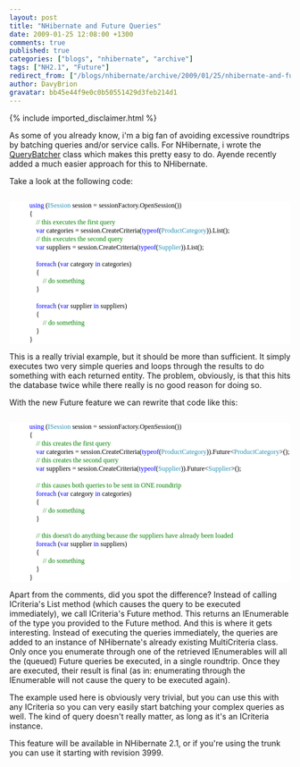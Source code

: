 ```yaml
---
layout: post
title: "NHibernate and Future Queries"
date: 2009-01-25 12:08:00 +1300
comments: true
published: true
categories: ["blogs", "nhibernate", "archive"]
tags: ["NH2.1", "Future"]
redirect_from: ["/blogs/nhibernate/archive/2009/01/25/nhibernate-and-future-queries.aspx/", "/blogs/nhibernate/archive/2009/01/25/nhibernate-and-future-queries.html"]
author: DavyBrion
gravatar: bb45e44f9e0c0b50551429d3feb214d1
---
```

{% include imported_disclaimer.html %}
<p>As some of you already know, i'm a big fan of avoiding excessive roundtrips by batching queries and/or service calls.  For NHibernate, i wrote the <a href="http://davybrion.com/blog/2008/06/the-query-batcher/">QueryBatcher</a> class which makes this pretty easy to do.  Ayende recently added a much easier approach for this to NHibernate.  
</p>
<p>Take a look at the following code:
<code>
<style type="text/css"><!--
.cf { font-family: Consolas; font-size: 9pt; color: black; background: white; }
.cl { margin: 0px; }
.cb1 { color: blue; }
.cb2 { color: #2b91af; }
.cb3 { color: green; }
--></style>
</code></p>
<div class="cf">
<p class="cl">&nbsp;&nbsp;&nbsp; &nbsp;&nbsp;&nbsp; &nbsp;&nbsp;&nbsp; <span class="cb1">using</span> (<span class="cb2">ISession</span> session = sessionFactory.OpenSession())</p>
<p class="cl">&nbsp;&nbsp;&nbsp; &nbsp;&nbsp;&nbsp; &nbsp;&nbsp;&nbsp; {</p>
<p class="cl">&nbsp;&nbsp;&nbsp; &nbsp;&nbsp;&nbsp; &nbsp;&nbsp;&nbsp; &nbsp;&nbsp;&nbsp; <span class="cb3">// this executes the first query</span></p>
<p class="cl">&nbsp;&nbsp;&nbsp; &nbsp;&nbsp;&nbsp; &nbsp;&nbsp;&nbsp; &nbsp;&nbsp;&nbsp; <span class="cb1">var</span> categories = session.CreateCriteria(<span class="cb1">typeof</span>(<span class="cb2">ProductCategory</span>)).List();&nbsp;&nbsp;&nbsp; &nbsp;&nbsp;&nbsp; &nbsp;&nbsp;&nbsp; &nbsp;&nbsp;&nbsp; </p>
<p class="cl">&nbsp;&nbsp;&nbsp; &nbsp;&nbsp;&nbsp; &nbsp;&nbsp;&nbsp; &nbsp;&nbsp;&nbsp; <span class="cb3">// this executes the second query</span></p>
<p class="cl">&nbsp;&nbsp;&nbsp; &nbsp;&nbsp;&nbsp; &nbsp;&nbsp;&nbsp; &nbsp;&nbsp;&nbsp; <span class="cb1">var</span> suppliers = session.CreateCriteria(<span class="cb1">typeof</span>(<span class="cb2">Supplier</span>)).List();</p>
<p class="cl">&nbsp;</p>
<p class="cl">&nbsp;&nbsp;&nbsp; &nbsp;&nbsp;&nbsp; &nbsp;&nbsp;&nbsp; &nbsp;&nbsp;&nbsp; <span class="cb1">foreach</span> (<span class="cb1">var</span> category <span class="cb1">in</span> categories)</p>
<p class="cl">&nbsp;&nbsp;&nbsp; &nbsp;&nbsp;&nbsp; &nbsp;&nbsp;&nbsp; &nbsp;&nbsp;&nbsp; {</p>
<p class="cl">&nbsp;&nbsp;&nbsp; &nbsp;&nbsp;&nbsp; &nbsp;&nbsp;&nbsp; &nbsp;&nbsp;&nbsp; &nbsp;&nbsp;&nbsp; <span class="cb3">// do something</span></p>
<p class="cl">&nbsp;&nbsp;&nbsp; &nbsp;&nbsp;&nbsp; &nbsp;&nbsp;&nbsp; &nbsp;&nbsp;&nbsp; }</p>
<p class="cl">&nbsp;</p>
<p class="cl">&nbsp;&nbsp;&nbsp; &nbsp;&nbsp;&nbsp; &nbsp;&nbsp;&nbsp; &nbsp;&nbsp;&nbsp; <span class="cb1">foreach</span> (<span class="cb1">var</span> supplier <span class="cb1">in</span> suppliers)</p>
<p class="cl">&nbsp;&nbsp;&nbsp; &nbsp;&nbsp;&nbsp; &nbsp;&nbsp;&nbsp; &nbsp;&nbsp;&nbsp; {</p>
<p class="cl">&nbsp;&nbsp;&nbsp; &nbsp;&nbsp;&nbsp; &nbsp;&nbsp;&nbsp; &nbsp;&nbsp;&nbsp; &nbsp;&nbsp;&nbsp; <span class="cb3">// do something</span></p>
<p class="cl">&nbsp;&nbsp;&nbsp; &nbsp;&nbsp;&nbsp; &nbsp;&nbsp;&nbsp; &nbsp;&nbsp;&nbsp; }</p>
<p class="cl">&nbsp;&nbsp;&nbsp; &nbsp;&nbsp;&nbsp; &nbsp;&nbsp;&nbsp; }</p>
</div>
<p>

This is a really trivial example, but it should be more than sufficient.  It simply executes two very simple queries and loops through the results to do something with each returned entity.  The problem, obviously, is that this hits the database twice while there really is no good reason for doing so.
</p>
<p>With the new Future feature we can rewrite that code like this:
<code>
<style type="text/css"><!--
.cf { font-family: Consolas; font-size: 9pt; color: black; background: white; }
.cl { margin: 0px; }
.cb1 { color: blue; }
.cb2 { color: #2b91af; }
.cb3 { color: green; }
--></style>
</code></p>
<div class="cf">
<p class="cl">&nbsp;&nbsp;&nbsp; &nbsp;&nbsp;&nbsp; &nbsp;&nbsp;&nbsp; <span class="cb1">using</span> (<span class="cb2">ISession</span> session = sessionFactory.OpenSession())</p>
<p class="cl">&nbsp;&nbsp;&nbsp; &nbsp;&nbsp;&nbsp; &nbsp;&nbsp;&nbsp; {</p>
<p class="cl">&nbsp;&nbsp;&nbsp; &nbsp;&nbsp;&nbsp; &nbsp;&nbsp;&nbsp; &nbsp;&nbsp;&nbsp; <span class="cb3">// this creates the first query</span></p>
<p class="cl">&nbsp;&nbsp;&nbsp; &nbsp;&nbsp;&nbsp; &nbsp;&nbsp;&nbsp; &nbsp;&nbsp;&nbsp; <span class="cb1">var</span> categories = session.CreateCriteria(<span class="cb1">typeof</span>(<span class="cb2">ProductCategory</span>)).Future&lt;<span class="cb2">ProductCategory</span>&gt;();</p>
<p class="cl">&nbsp;&nbsp;&nbsp; &nbsp;&nbsp;&nbsp; &nbsp;&nbsp;&nbsp; &nbsp;&nbsp;&nbsp; <span class="cb3">// this creates the second query</span></p>
<p class="cl">&nbsp;&nbsp;&nbsp; &nbsp;&nbsp;&nbsp; &nbsp;&nbsp;&nbsp; &nbsp;&nbsp;&nbsp; <span class="cb1">var</span> suppliers = session.CreateCriteria(<span class="cb1">typeof</span>(<span class="cb2">Supplier</span>)).Future&lt;<span class="cb2">Supplier</span>&gt;();</p>
<p class="cl">&nbsp;</p>
<p class="cl">&nbsp;&nbsp;&nbsp; &nbsp;&nbsp;&nbsp; &nbsp;&nbsp;&nbsp; &nbsp;&nbsp;&nbsp; <span class="cb3">// this causes both queries to be sent in ONE roundtrip</span></p>
<p class="cl">&nbsp;&nbsp;&nbsp; &nbsp;&nbsp;&nbsp; &nbsp;&nbsp;&nbsp; &nbsp;&nbsp;&nbsp; <span class="cb1">foreach</span> (<span class="cb1">var</span> category <span class="cb1">in</span> categories)</p>
<p class="cl">&nbsp;&nbsp;&nbsp; &nbsp;&nbsp;&nbsp; &nbsp;&nbsp;&nbsp; &nbsp;&nbsp;&nbsp; {</p>
<p class="cl">&nbsp;&nbsp;&nbsp; &nbsp;&nbsp;&nbsp; &nbsp;&nbsp;&nbsp; &nbsp;&nbsp;&nbsp; &nbsp;&nbsp;&nbsp; <span class="cb3">// do something</span></p>
<p class="cl">&nbsp;&nbsp;&nbsp; &nbsp;&nbsp;&nbsp; &nbsp;&nbsp;&nbsp; &nbsp;&nbsp;&nbsp; }</p>
<p class="cl">&nbsp;</p>
<p class="cl">&nbsp;&nbsp;&nbsp; &nbsp;&nbsp;&nbsp; &nbsp;&nbsp;&nbsp; &nbsp;&nbsp;&nbsp; <span class="cb3">// this doesn't do anything because the suppliers have already been loaded</span></p>
<p class="cl">&nbsp;&nbsp;&nbsp; &nbsp;&nbsp;&nbsp; &nbsp;&nbsp;&nbsp; &nbsp;&nbsp;&nbsp; <span class="cb1">foreach</span> (<span class="cb1">var</span> supplier <span class="cb1">in</span> suppliers)</p>
<p class="cl">&nbsp;&nbsp;&nbsp; &nbsp;&nbsp;&nbsp; &nbsp;&nbsp;&nbsp; &nbsp;&nbsp;&nbsp; {</p>
<p class="cl">&nbsp;&nbsp;&nbsp; &nbsp;&nbsp;&nbsp; &nbsp;&nbsp;&nbsp; &nbsp;&nbsp;&nbsp; &nbsp;&nbsp;&nbsp; <span class="cb3">// do something</span></p>
<p class="cl">&nbsp;&nbsp;&nbsp; &nbsp;&nbsp;&nbsp; &nbsp;&nbsp;&nbsp; &nbsp;&nbsp;&nbsp; }</p>
<p class="cl">&nbsp;&nbsp;&nbsp; &nbsp;&nbsp;&nbsp; &nbsp;&nbsp;&nbsp; }</p>
</div>
<p>

Apart from the comments, did you spot the difference? Instead of calling ICriteria's List method (which causes the query to be executed immediately), we call ICriteria's Future method.  This returns an IEnumerable of the type you provided to the Future method.  And this is where it gets interesting.  Instead of executing the queries immediately, the queries are added to an instance of NHibernate's already existing MultiCriteria class.  Only once you enumerate through one of the retrieved IEnumerables will all the (queued) Future queries be executed, in a single roundtrip.  Once they are executed, their result is final (as in: enumerating through the IEnumerable will not cause the query to be executed again).
</p>
<p>The example used here is obviously very trivial, but you can use this with any ICriteria so you can very easily start batching your complex queries as well.  The kind of query doesn't really matter, as long as it's an ICriteria instance.
</p>
<p>
This feature will be available in NHibernate 2.1, or if you're using the trunk you can use it starting with revision 3999.</p>
